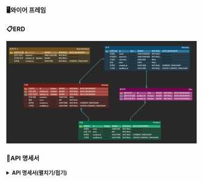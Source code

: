 ### 🖥️와이어 프레임


### 📋ERD
<img src="images/erd.png"/>

### 📑API 명세서
<details><summary><b>API 명세서(펼치기/접기)</b></summary>

<table>
    <tr>
        <th>api&nbsp;&nbsp;&nbsp;&nbsp;&nbsp;&nbsp;&nbsp;&nbsp;&nbsp;&nbsp;&nbsp;&nbsp;&nbsp;&nbsp;</th>
        <th>Method</th>
        <th>URL</th>
        <th>request header</th>
        <th>request</th>
        <th>response header</th>
        <th>response</th>                               
<th>status&nbsp;&nbsp;&nbsp;&nbsp;&nbsp;&nbsp;&nbsp;&nbsp;&nbsp;&nbsp;&nbsp;&nbsp;&nbsp;&nbsp;&nbsp;&nbsp;&nbsp;&nbsp;&nbsp;&nbsp;&nbsp;&nbsp;&nbsp;&nbsp;&nbsp;&nbsp;&nbsp;&nbsp;&nbsp;&nbsp;&nbsp;&nbsp;&nbsp;&nbsp;&nbsp;&nbsp;&nbsp;&nbsp;&nbsp;&nbsp;&nbsp;&nbsp;&nbsp;&nbsp;&nbsp;&nbsp;&nbsp;&nbsp;&nbsp;&nbsp;
        </th>
    </tr>
    <tr>
        <td><b>회원 가입</b></td>
        <td><span style=background-color:#786E12AA;font-weight:bold;>POST</span></td>
        <td><span>/api/auth/signup</span></td>
        <td><code>N/A</Code></td>
        <td><pre lang="json">{
    "email": String,
    "password": String,
    "nickname": String,
    "birth": "2000-01-01"
}</pre></td>
        <td>201</td>
        <td><code>N/A</Code></td>
        <td>
            <span style=background-color:yellow;font-weight:bold;color:black;>201</span>: 성공<br/>
            <span style=background-color:skyblue;font-weight:bold;color:black;>400</span>: 잘못된 요청<br/>
            <span style=background-color:skyblue;font-weight:bold;color:black;>401</span>: 인증 실패
        </td>
    </tr>
    <tr>
        <td><b>로그인</b></td>
        <td><span style=background-color:#786E12AA;font-weight:bold;>POST</span></td>
        <td><span>/api/auth/signin</span></td>
        <td><code>N/A</Code></td>
        <td><pre lang="json">{
    "email": String,
    "password": String
}</pre></td>
        <td>
            <span>200</span></br>
            <span>JWT</span>
        </td>
        <td><pre lang="json">{
    "message": "login success",
    "status": 201
}</pre></td>
        <td>
            <span style=background-color:yellow;font-weight:bold;color:black;>200</span>: 성공<br/>
            <span style=background-color:skyblue;font-weight:bold;color:black;>400</span>: 잘못된 요청<br/>
            <span style=background-color:skyblue;font-weight:bold;color:black;>401</span>: 인증 실패
        </td>
    </tr>
    <tr>
        <td><b>프로필<br/>조회</b></td>
        <td><span style=background-color:#22741CAA;font-weight:bold;>GET</span></td>
        <td><span>/api/profile</span></td>
        <td>Authorization</td>
        <td><code>N/A</code></td>
        <td>200</td>
        <td><pre lang="json">{
    "id": 1,
    "nickname": "닉네임",
    "birth": "2000-01-01",
    "createdAt": "2024-11-22 00:00:00",
    "modifedtAt": "2024-11-22 00:00:00"
}</pre></td>
        <td>
            <span style=background-color:yellow;font-weight:bold;color:black;>200</span>: 성공<br/>
            <span style=background-color:skyblue;font-weight:bold;color:black;>400</span>: 토큰이 없음<br/>
            <span style=background-color:skyblue;font-weight:bold;color:black;>401</span>: 인증 실패
        </td>
    </tr>
    <tr>
        <td><b>프로필<br/>수정</b></td>
        <td><span style=background-color:#3B36CFAA;font-weight:bold;>PUT</span></td>
        <td>/api/profile</td>
        <td>Authorization</td>
        <td><pre lang="json">{
    "password": String,
    "nickname": String,
    "birth": "2000-01-01"
}</pre></td>
        <td>200</td>
        <td><pre lang="json">{
    "id": 1,
    "nickname": "닉네임",
    "birth": "2000-01-01",
    "createdAt": "2024-11-22 00:00:00",
    "modifedtAt": "2024-11-22 00:00:00"
}</pre></td>
        <td>
            <span style=background-color:yellow;font-weight:bold;color:black;>200</span>: 성공<br/>
            <span style=background-color:skyblue;font-weight:bold;color:black;>400</span>: 토큰이 없음<br/>
            <span style=background-color:skyblue;font-weight:bold;color:black;>401</span>: 인증 실패
        </td> 
    </tr>
    <tr>
        <td><b>회원 탈퇴</b></td>
        <td><span style=background-color:#CE3636AA;font-weight:bold;>DELETE</span></td>
        <td>/api/profile</td>
        <td>Authorization</td>
        <td><pre lang="json">{
    "password": String
}</pre></td>
        <td>204</td>
        <td><code>N/A</Code></td>
        <td>
            <span style=background-color:yellow;font-weight:bold;color:black;>204</span>: 성공<br/>
            <span style=background-color:skyblue;font-weight:bold;color:black;>400</span>: 토큰이 없음<br/>
            <span style=background-color:skyblue;font-weight:bold;color:black;>401</span>: 인증 실패
        </td> 
    </tr>
    <tr>
        <td><b>좋아요<br/>추가</b></td>
        <td><span style=background-color:#786E12AA;font-weight:bold;>POST</span></td>
        <td><span>/api/likes<br/>/{productId}</span></td>
        <td>Authorization</td>
        <td><code>N/A</Code></td>
        <td>201</td>
        <td><code>N/A</Code></td>
        <td>
            <span style=background-color:yellow;font-weight:bold;color:black;>201</span>: 성공<br/>
            <span style=background-color:skyblue;font-weight:bold;color:black;>400</span>: 토큰이 없음<br/>
            <span style=background-color:skyblue;font-weight:bold;color:black;>401</span>: 인증 실패
        </td> 
    </tr>
    <tr>
        <td><b>좋아요<br/>취소</b></td>
        <td><span style=background-color:#CE3636AA;font-weight:bold;>DELETE</span></td>
        <td><span>/api/likes<br/>/{productId}</span></td>
        <td>Authorization</td>
        <td><code>N/A</Code></td>
        <td>204</td>
        <td><code>N/A</Code></td>
        <td>
            <span style=background-color:yellow;font-weight:bold;color:black;>204</span>: 성공<br/>
            <span style=background-color:skyblue;font-weight:bold;color:black;>400</span>: 토큰이 없음<br/>
            <span style=background-color:skyblue;font-weight:bold;color:black;>401</span>: 인증 실패
        </td> 
    </tr>    
    <tr>
        <td><b>단일 상품<br/>조회</b></td>
        <td><span style=background-color:#22741CAA;font-weight:bold;>GET</span></td>
        <td><span>/api/products<br/>/{productId}</span></td>
        <td><code>N/A</code></td>
        <td><code>N/A</code></td>
        <td>200</td>
        <td><pre lang="json">{
    "id": 1,
    "name": "고구마",
    "price": "50000",
    "likes": int,
    "avgScore": 4.8
}</pre></td>
        <td>
            <span style=background-color:yellow;font-weight:bold;color:black;>200</span>: 성공
        </td>
    </tr>    
    <tr>
        <td><b>상품 검색</b></td>
        <td><span style=background-color:#22741CAA;font-weight:bold;>GET</span></td>
        <td><span>/api/v1/products?<br/>keyword={keyword}<br/>&minPrice={minPrice}<br/>&isTrend={isTrend}<br/>&page={page}<br/>&size={size}</span></td>
        <td><code>N/A</code></td>
        <td><code>N/A</code></td>
        <td>200</td>
        <td><pre lang="json">{
    "data": 
    [
      {
        "id": 1,
        "name": "고구마",
        "price": "50000",
        “likes”: 333,
        “avgScore”: 4.8
      }
    ],  
    "page": 1,
    "size": 10,
    "totalPage": 1
}</pre></td>
        <td>
            <span style=background-color:yellow;font-weight:bold;color:black;>200</span>: 성공
        </td>
    </tr>
    <tr>
        <td><b>인기<br/>검색어</b></td>
        <td><span style=background-color:#22741CAA;font-weight:bold;>GET</span></td>
        <td><span>/api/trend</span></td>
        <td><code>N/A</code></td>
        <td><code>N/A</code></td>
        <td>200</td>
        <td><pre lang="json">{
    "data": 
    [
      {
        "id": 1,
        "keyword": "고구마"
      }
    ]  
}</pre></td>
        <td>
            <span style=background-color:yellow;font-weight:bold;color:black;>200</span>: 성공
        </td>
    </tr>
    <tr>
        <td><b>리뷰 등록</b></td>
        <td><span style=background-color:#786E12AA;font-weight:bold;>POST</span></td>
        <td><span>/api/products<br/>/{productId}/reviews</span></td>
        <td>Authorization</td>
        <td><pre lang="json">{
    "id": Long,
    "star": 5,
    "comment": "너무 맛있어요!"
}</pre></td>
        <td>201</td>
        <td><pre lang="json">{
    "id": 1,
    "star": 5,
    "comment": "너무 맛있어요!",
    "nickname": “과일 공주",
    "createdAt": "2024-11-22"
}</pre></td>
        <td>
            <span style=background-color:yellow;font-weight:bold;color:black;>201</span>: 성공<br/>
            <span style=background-color:skyblue;font-weight:bold;color:black;>400</span>: 토큰이 없음<br/>
            <span style=background-color:skyblue;font-weight:bold;color:black;>401</span>: 인증 실패
        </td>   
    </tr>
        <tr>
        <td><b>리뷰 보기</b></td>
        <td><span style=background-color:#22741CAA;font-weight:bold;>GET</span></td>
        <td><span>/api/products<br/>/{productId}/reviews<br/>?page={page}<br/>&size={size}</span></td>
        <td><code>N/A</Code></td>
        <td><code>N/A</code></td>
        <td>200</td>
        <td><pre lang="json">{
    "data": [
    {
      "id": 1,
      "star": 5,
      "comment": "너무 맛있어요!",
      "nickname": "귤쟁이",
      "createdAt": "2024-11-22 00:00:00",
      "modifiedAt": "2024-11-22 00:00:00"
    },
    {
      "id": 2,
      "star": 4,
      "comment": "맛있어요!",
      "nickname": "농산물 킬러",
      "createdAt": "2024-11-22 00:00:00",
      "modifiedAt": "2024-11-22 00:00:00"
     }
    ],
    "page": 1,
    "size": 10,
    "totalPage": 1
}</pre></td>
        <td>
            <span style=background-color:yellow;font-weight:bold;color:black;>200</span>: 성공
        </td>   
    </tr>
    <tr>
        <td><b>리뷰 수정</b></td>
        <td><span style=background-color:#3B36CFAA;font-weight:bold;>PUT</span></td>
        <td><span>/api/products<br/>/{productId}/reviews<br/>/{reviewId}</span></td>
        <td>Authorization</td>
        <td><pre lang="json">{
    "id": Long.
    "star": 4,
    "comment": "맛있어요!"
}</pre></td>
        <td>200</td>
        <td><pre lang="json">{
    "id": 1,
    "star": 4,
    "comment": "맛있어요!",
    "nickname": “과일 공주",
    "modifiedAt" : "2024-11-22"
}</pre></td>
        <td>
            <span style=background-color:yellow;font-weight:bold;color:black;>200</span>: 성공<br/>
            <span style=background-color:skyblue;font-weight:bold;color:black;>400</span>: 토큰이 없음<br/>
            <span style=background-color:skyblue;font-weight:bold;color:black;>401</span>: 인증 실패
        </td> 
    </tr>
    <tr>
        <td><b>리뷰 삭제</b></td>
        <td><span style=background-color:#CE3636AA;font-weight:bold;>DELETE</span></td>
        <td><span>/api/products<br/>/{productId}/reviews<br/>/{reviewId}</span></td>
        <td>Authorization</td>
        <td><pre lang="json">{
    "id": Long
}</pre></td>
        <td>204</td>
        <td><code>N/A</Code></td>
        <td>
            <span style=background-color:yellow;font-weight:bold;color:black;>200</span>: 성공<br/>
            <span style=background-color:skyblue;font-weight:bold;color:black;>400</span>: 토큰이 없음<br/>
            <span style=background-color:skyblue;font-weight:bold;color:black;>401</span>: 인증 실패
        </td> 
    </tr>          
</table>
</details>
